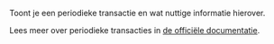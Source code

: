 Toont je een periodieke transactie en wat nuttige informatie hierover.

Lees meer over periodieke transacties in [de officiële documentatie](https://firefly-iii.readthedocs.io/en/latest/advanced/recurring.html).